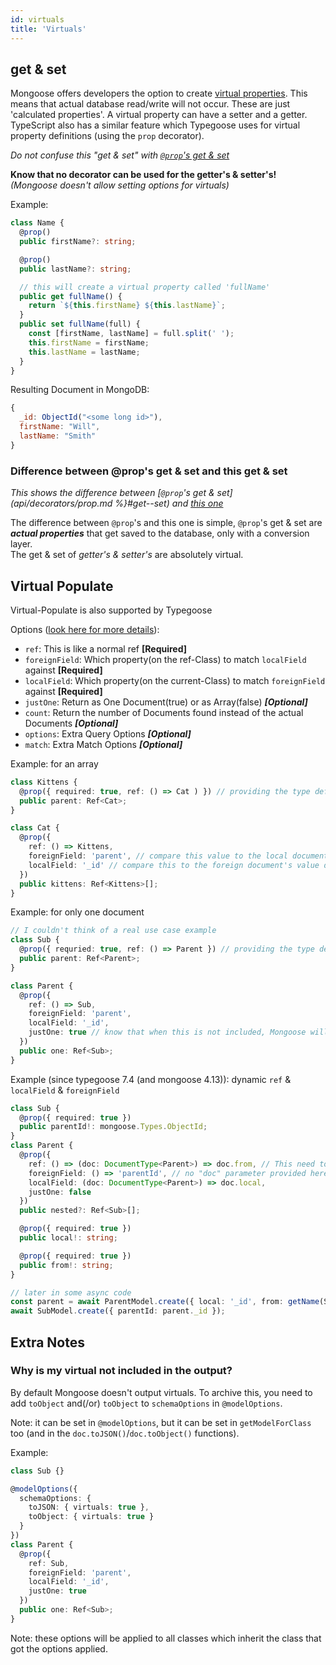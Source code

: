 ```yaml
---
id: virtuals
title: 'Virtuals'
---
```


## get & set

Mongoose offers developers the option to create [virtual properties](http://mongoosejs.com/docs/api.html#schema_Schema-virtual). This means
that actual database read/write will not occur. These are just 'calculated properties'. A virtual property can have a setter and a getter.
TypeScript also has a similar feature which Typegoose uses for virtual property definitions (using the `prop` decorator).

*Do not confuse this "get & set" with [`@prop`'s get & set](api/decorators/prop.md#get--set)*

**Know that no decorator can be used for the getter's & setter's!** *(Mongoose doesn't allow setting options for virtuals)*

Example:

```ts
class Name {
  @prop()
  public firstName?: string;

  @prop()
  public lastName?: string;

  // this will create a virtual property called 'fullName'
  public get fullName() {
    return `${this.firstName} ${this.lastName}`;
  }
  public set fullName(full) {
    const [firstName, lastName] = full.split(' ');
    this.firstName = firstName;
    this.lastName = lastName;
  }
}
```

Resulting Document in MongoDB:

```js
{
  _id: ObjectId("<some long id>"),
  firstName: "Will",
  lastName: "Smith"
}
```

### Difference between @prop's get & set and this get & set

*This shows the difference between [`@prop`'s get & set](api/decorators/prop.md %}#get--set) and [this one](api/virtuals.md#get--set)*

The difference between `@prop`'s and this one is simple, `@prop`'s get & set are ***actual properties*** that get saved to the database, only with a conversion layer.  
The get & set of *getter's & setter's* are absolutely virtual.

## Virtual Populate

Virtual-Populate is also supported by Typegoose

Options ([look here for more details](https://mongoosejs.com/docs/api/schema.html#schema_Schema-virtual)):

- `ref`: This is like a normal ref **[Required]**
- `foreignField`: Which property(on the ref-Class) to match `localField` against **[Required]**
- `localField`: Which property(on the current-Class) to match `foreignField` against **[Required]**
- `justOne`: Return as One Document(true) or as Array(false) ***[Optional]***
- `count`: Return the number of Documents found instead of the actual Documents ***[Optional]***
- `options`: Extra Query Options ***[Optional]***
- `match`: Extra Match Options ***[Optional]***

Example: for an array

```ts
class Kittens {
  @prop({ required: true, ref: () => Cat ) }) // providing the type deferred
  public parent: Ref<Cat>;
}

class Cat {
  @prop({
    ref: () => Kittens,
    foreignField: 'parent', // compare this value to the local document populate is called on
    localField: '_id' // compare this to the foreign document's value defined in "foreignField"
  })
  public kittens: Ref<Kittens>[];
}
```

Example: for only one document

```ts
// I couldn't think of a real use case example
class Sub {
  @prop({ requried: true, ref: () => Parent }) // providing the type deferred
  public parent: Ref<Parent>;
}

class Parent {
  @prop({
    ref: () => Sub,
    foreignField: 'parent',
    localField: '_id',
    justOne: true // know that when this is not included, Mongoose will return an array
  })
  public one: Ref<Sub>;
}
```

Example (since typegoose 7.4 (and mongoose 4.13)): dynamic `ref` & `localField` & `foreignField`

```ts
class Sub {
  @prop({ required: true })
  public parentId!: mongoose.Types.ObjectId;
}
class Parent {
  @prop({
    ref: () => (doc: DocumentType<Parent>) => doc.from, // This need to be written this way, because since "typegoose@7.1" typegoose evaluates the first ref-function
    foreignField: () => 'parentId', // no "doc" parameter provided here
    localField: (doc: DocumentType<Parent>) => doc.local,
    justOne: false
  })
  public nested?: Ref<Sub>[];

  @prop({ required: true })
  public local!: string;

  @prop({ required: true })
  public from!: string;
}

// later in some async code
const parent = await ParentModel.create({ local: '_id', from: getName(Sub) });
await SubModel.create({ parentId: parent._id });
```

## Extra Notes

### Why is my virtual not included in the output?

By default Mongoose doesn't output virtuals. To archive this, you need to add `toObject` and(/or) `toObject` to `schemaOptions` in `@modelOptions`.

Note: it can be set in `@modelOptions`, but it can be set in `getModelForClass` too (and in the `doc.toJSON()`/`doc.toObject()` functions).

Example:

```ts
class Sub {}

@modelOptions({
  schemaOptions: {
    toJSON: { virtuals: true },
    toObject: { virtuals: true }
  }
})
class Parent {
  @prop({
    ref: Sub,
    foreignField: 'parent',
    localField: '_id',
    justOne: true
  })
  public one: Ref<Sub>;
}
```

Note: these options will be applied to all classes which inherit the class that got the options applied.
